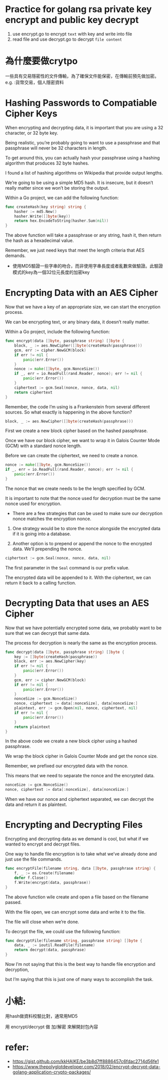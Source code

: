 # Practice for golang rsa private key encrypt and public key decrypt

1. use encrypt.go to encrypt `text` with key and write into file
2. read file and use decrypt.go to decrypt `file content`

# 為什麼要做crytpo
一些具有交易隱密性的文件傳輸，為了確保文件能保密，在傳輸前預先做加密。e.g. :貨幣交易，個人隱密資料


# Hashing Passwords to Compatiable Cipher Keys
When encrypting and decrypting data, it is important that you are using a 32 character, or 32 byte key.

Being realistic, you’re probably going to want to use a passphrase and that passphrase will never be 32 characters in length.

To get around this, you can actually hash your passphrase using a hashing algorithm that produces 32 byte hashes.

I found a list of hashing algorithms on Wikipedia that provide output lengths.

We’re going to be using a simple MD5 hash. It is insecure, but it doesn’t really matter since we won’t be storing the output.

Within a Go project, we can add the following function:

```go
func createHash(key string) string {
	hasher := md5.New()
	hasher.Write([]byte(key))
	return hex.EncodeToString(hasher.Sum(nil))
}
```
The above function will take a passphrase or any string, hash it, then return the hash as a hexadecimal value.

Remember, we just need keys that meet the length criteria that AES demands.

- 使用MD5驗證一些字串的吻合，而非使用字串長度或者亂數來做驗證。此驗證模式的key為一個32位元長度的加密key

# Encrypting Data with an AES Cipher

Now that we have a key of an appropriate size, we can start the encryption process.

We can be encrypting text, or any binary data, it doesn’t really matter.

Within a Go project, include the following function:

```go
func encrypt(data []byte, passphrase string) []byte {
	block, _ := aes.NewCipher([]byte(createHash(passphrase)))
	gcm, err := cipher.NewGCM(block)
	if err != nil {
		panic(err.Error())
	}
	nonce := make([]byte, gcm.NonceSize())
	if _, err = io.ReadFull(rand.Reader, nonce); err != nil {
		panic(err.Error())
	}
	ciphertext := gcm.Seal(nonce, nonce, data, nil)
	return ciphertext
}
```
Remember, the code I’m using is a Frankenstein from several different sources. So what exactly is happening in the above function?

```go
block, _ := aes.NewCipher([]byte(createHash(passphrase)))
```
First we create a new block cipher based on the hashed passphrase.

Once we have our block cipher, we want to wrap it in Galois Counter Mode (GCM) with a standard nonce length.

Before we can create the ciphertext, we need to create a nonce.

```go
nonce := make([]byte, gcm.NonceSize())
if _, err = io.ReadFull(rand.Reader, nonce); err != nil {
    panic(err.Error())
}
```

The nonce that we create needs to be the length specified by GCM.

It is important to note that the nonce used for decryption must be the same nonce used for encryption.

- There are a few strategies that can be used to make sure our decryption nonce matches the encryption nonce.

1. One strategy would be to store the nonce alongside the encrypted data if it is going into a database. 

2. Another option is to prepend or append the nonce to the encrypted data. We’ll prepending the nonce.

```go
ciphertext := gcm.Seal(nonce, nonce, data, nil)
```

The first parameter in the `Seal` command is our prefix value.

The encrypted data will be appended to it. With the ciphertext, we can return it back to a calling function.


# Decrypting Data that uses an AES Cipher

Now that we have potentially encrypted some data, we probably want to be sure that we can decrypt that same data.

The process for decryption is nearly the same as the encryption process.

```go
func decrypt(data []byte, passphrase string) []byte {
	key := []byte(createHash(passphrase))
	block, err := aes.NewCipher(key)
	if err != nil {
		panic(err.Error())
	}
	gcm, err := cipher.NewGCM(block)
	if err != nil {
		panic(err.Error())
	}
	nonceSize := gcm.NonceSize()
	nonce, ciphertext := data[:nonceSize], data[nonceSize:]
	plaintext, err := gcm.Open(nil, nonce, ciphertext, nil)
	if err != nil {
		panic(err.Error())
	}
	return plaintext
}
```

In the above code we create a new block cipher using a hashed passphrase.

We wrap the block cipher in Galois Counter Mode and get the nonce size.

Remember, we prefixed our encrypted data with the nonce.

This means that we need to separate the nonce and the encrypted data.

```go
nonceSize := gcm.NonceSize()
nonce, ciphertext := data[:nonceSize], data[nonceSize:]
```

When we have our nonce and ciphertext separated, we can decrypt the data and return it as plaintext.

# Encrypting and Decrypting Files

Encrypting and decrypting data as we demand is cool, but what if we wanted to encrypt and decrypt files.

One way to handle file encryption is to take what we’ve already done and just use the file commands.

```go
func encryptFile(filename string, data []byte, passphrase string) {
	f, _ := os.Create(filename)
	defer f.Close()
	f.Write(encrypt(data, passphrase))
}
```

The above function wile create and open a file based on the filename passed.

With the file open, we can encrypt some data and write it to the file.

The file will close when we’re done.

To decrypt the file, we could use the following function:

```go
func decryptFile(filename string, passphrase string) []byte {
	data, _ := ioutil.ReadFile(filename)
	return decrypt(data, passphrase)
}
```

Now I’m not saying that this is the best way to handle file encryption and decryption, 

but I’m saying that this is just one of many ways to accomplish the task.


# 小結:

用hash做資料校驗比對，通常用MD5

用 encrypt/decrypt 做 加/解密 來解開封包內容


# refer:
- https://gist.github.com/kkHAIKE/be3b8d7ff8886457c6fdac2714d56fe1
- https://www.thepolyglotdeveloper.com/2018/02/encrypt-decrypt-data-golang-application-crypto-packages/